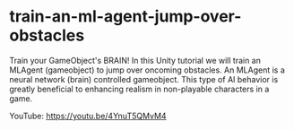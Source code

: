 # train-an-ml-agent-jump-over-obstacles
Train your GameObject's BRAIN! In this Unity tutorial we will train an MLAgent (gameobject) to jump over oncoming obstacles. An MLAgent is a neural network (brain) controlled gameobject. This type of AI behavior is greatly beneficial to enhancing realism in non-playable characters in a game.

YouTube: https://youtu.be/4YnuT5QMvM4
